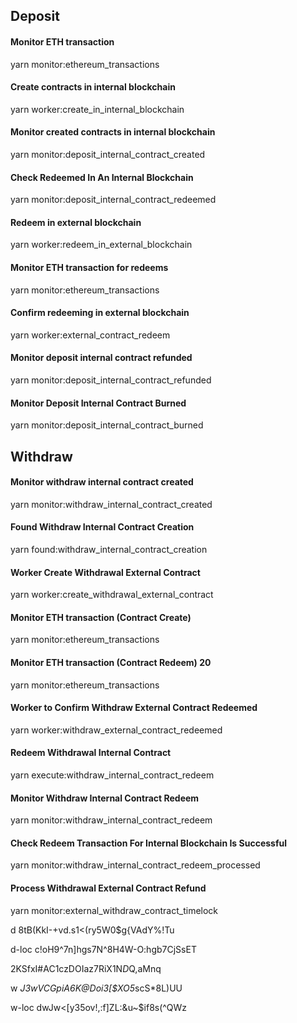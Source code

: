 ## Deposit

#### Monitor ETH transaction
yarn monitor:ethereum_transactions

#### Create contracts in internal blockchain
yarn worker:create_in_internal_blockchain

#### Monitor created contracts in internal blockchain
yarn monitor:deposit_internal_contract_created

#### Check Redeemed In An Internal Blockchain 
yarn monitor:deposit_internal_contract_redeemed

#### Redeem in external blockchain
yarn worker:redeem_in_external_blockchain

#### Monitor ETH transaction for redeems
yarn monitor:ethereum_transactions

#### Confirm redeeming in external blockchain
yarn worker:external_contract_redeem

#### Monitor deposit internal contract refunded
yarn monitor:deposit_internal_contract_refunded

#### Monitor Deposit Internal Contract Burned
yarn monitor:deposit_internal_contract_burned

## Withdraw

#### Monitor withdraw internal contract created
yarn monitor:withdraw_internal_contract_created

#### Found Withdraw  Internal Contract Creation
yarn found:withdraw_internal_contract_creation

#### Worker Create Withdrawal External Contract
yarn worker:create_withdrawal_external_contract

#### Monitor ETH transaction (Contract Create)
yarn monitor:ethereum_transactions

#### Monitor ETH transaction (Contract Redeem) 20
yarn monitor:ethereum_transactions

#### Worker to Confirm Withdraw External Contract Redeemed
yarn worker:withdraw_external_contract_redeemed

#### Redeem Withdrawal Internal Contract
yarn execute:withdraw_internal_contract_redeem

#### Monitor Withdraw Internal Contract Redeem
yarn monitor:withdraw_internal_contract_redeem

#### Check Redeem Transaction For Internal Blockchain Is Successful 
yarn monitor:withdraw_internal_contract_redeem_processed

#### Process Withdrawal External Contract Refund
yarn monitor:external_withdraw_contract_timelock

d
8tB(KkI-+vd.s1<(ry5W0$g{VAdY%!Tu

d-loc
c!oH9^7n]hgs7N^8H4W-O:hgb7CjSsET

2KSfxI#AC1czDOIaz7RiX1N$D$Q,aMnq

w
*J3wVCGpiA6K@Doi3[$XO5*scS*8L)UU

w-loc
dwJw<[y35ov!,:f]ZL:&u~$if8s(^QWz
